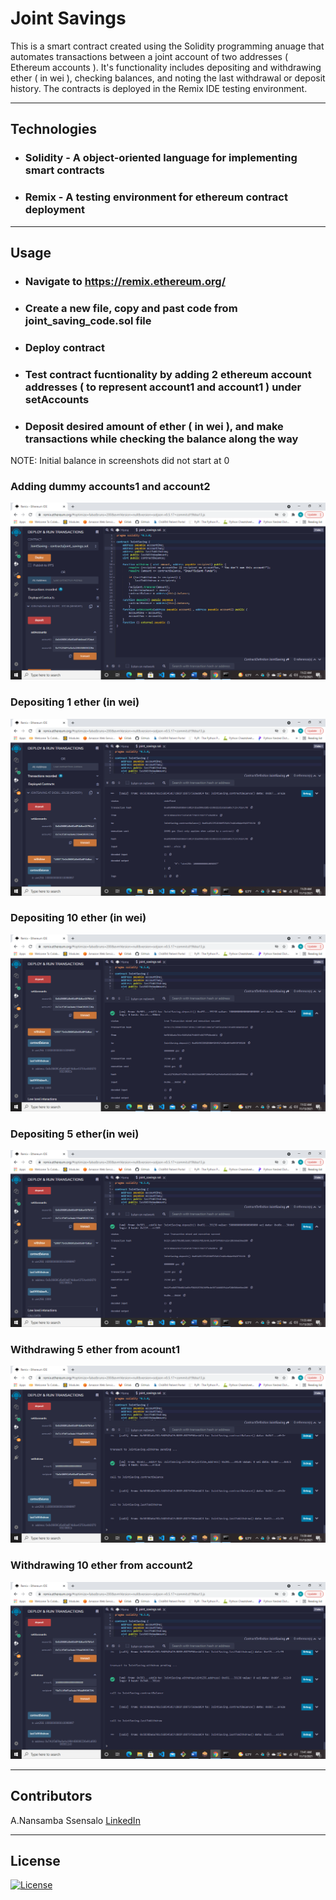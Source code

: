 # Joint Savings


This is a smart contract created using the Solidity programming anuage that automates transactions between a joint account of two addresses ( Ethereum accounts ). It's functionality includes depositing and withdrawing ether ( in wei ), checking balances, and noting the last withdrawal or deposit history. The contracts is deployed in the Remix IDE testing environment. 


---

## Technologies

* ### **Solidity** - A  object-oriented language for implementing smart contracts
* ### **Remix** - A testing environment for ethereum contract deployment



---



## Usage


* ### Navigate to https://remix.ethereum.org/
* ### Create a new file, copy and past code from joint_saving_code.sol file
* ### Deploy contract
* ### Test contract fucntionality by adding 2 ethereum account addresses ( to represent account1 and account1 ) under setAccounts
* ### Deposit desired amount of ether ( in wei ), and make transactions while checking the balance along the way


NOTE: Initial balance in screenshots did not start at 0

### Adding dummy accounts1 and account2
![Adding dummy accounts1 and 2](https://github.com/nssensalo/Challenge_20/blob/main/images/Screenshot%20(208).png)

### Depositing 1 ether (in wei)
![Depositing 1 ether (in wei)](https://github.com/nssensalo/Challenge_20/blob/main/images/Screenshot%20(209).png)

### Depositing 10 ether (in wei)
![Depositing 10 ether (in wei)](https://github.com/nssensalo/Challenge_20/blob/main/images/Screenshot%20(210).png)

### Depositing 5 ether(in wei)
![Depositing 5 ether(in wei)](https://github.com/nssensalo/Challenge_20/blob/main/images/Screenshot%20(211).png)

### Withdrawing 5 ether from acount1
![Withdrawing 5 ether from acount1](https://github.com/nssensalo/Challenge_20/blob/main/images/Screenshot%20(212).png)  

### Withdrawing 10 ether from account2
![Withdrawing 10 ether from account2](https://github.com/nssensalo/Challenge_20/blob/main/images/Screenshot%20(213).png)


---

## Contributors

A.Nansamba Ssensalo
[LinkedIn](www.linkedin.com/in/a-nansamba-ssensalo)

---

## License

[![License](https://img.shields.io/badge/License-Boost%201.0-lightblue.svg)](https://www.boost.org/LICENSE_1_0.txt)
